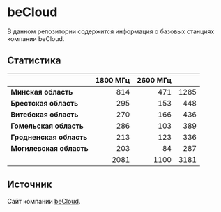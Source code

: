 # beCloud
В данном репозитории содержится информация о базовых станциях компании beCloud.

## Статистика
&nbsp; | 1800 МГц | 2600 МГц | &nbsp;
:--- | ---: | ---: | ---:
**Минская область** | 814 | 471 | 1285
**Брестская область** | 295 | 153 | 448
**Витебская область** | 270 | 166 | 436
**Гомельская область** | 286 | 103 | 389
**Гродненская область** | 213 | 123 | 336
**Могилевская область** | 203 | 84 | 287
&nbsp; | 2081 | 1100 | 3181

## Источник
Сайт компании [beCloud](https://becloud.by/customers/ob-lte-advanced).
